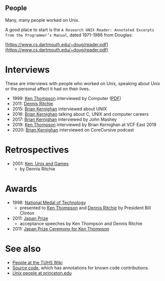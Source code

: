 ## People

Many, many people worked on Unix.

A good place to start is the `A Research UNIX Reader: Annotated Excerpts from the Programmer’s Manual`, dated  1971-1986 from Douglas:

[https://www.cs.dartmouth.edu/~doug/reader.pdf](https://www.cs.dartmouth.edu/~doug/reader.pdf)


# Interviews

These are interviews with people who worked on Unix, speaking about Unix or the personal affect it had on their lives.


 * 1999: [Ken Thompson](https://www.cs.princeton.edu/courses/archive/spring03/cs333/thompson.html) interviewed by Computer ([PDF](http://cse.unl.edu/~witty/class/csce351/howto/ken_thompson.pdf))
 * 2011: [Dennis Ritchie](https://www.youtube.com/watch?v=umF6SNYaJNw)
 * 2015: [Brian Kernighan](https://www.youtube.com/watch?v=vT_J6xc-Az0) interviewed about UNIX
 * 2016: [Brian Kernighan](https://www.youtube.com/watch?v=TUWt_StXKsY) talking about C, UNIX and computer careers
 * 2017: [Brian Kernighan](https://www.youtube.com/watch?v=bTWv-l0JhAc) interviewed by John Mashey
 * 2019: [Ken Thompson](https://youtu.be/EY6q5dv_B-o?t=494) interviewed by Brian Kernighan at VCF East 2019
 * 2020: [Brian Kernighan](https://corecursive.com/brian-kernighan-unix-bell-labs1/) interviewed on CoreCursive podcast

# Retrospectives

 * 2001: [Ken, Unix and Games](https://9p.io/cm/cs/who/dmr/ken-games.html)
   * by Dennis Ritchie

# Awards

 * 1998: [National Medal of Technology](https://www.youtube.com/watch?v=LXZ1OL2U3lY)
   * presented to [Ken Thompson](https://nationalmedals.org/laureate/kenneth-l-thompson/) and [Dennis Ritchie](https://nationalmedals.org/laureate/dennis-ritchie/) by President Bill Clinton
 * 2011: [Japan Prize](https://www.youtube.com/watch?v=N2uxMXLBboY)
   * acceptance speeches by Ken Thompson and Dennis Ritchie
 * 2011: [Japan Prize Ceremony for Ken Thompson](https://www.youtube.com/watch?v=p-kWw0UTD2A)

# See also

 * [People at the TUHS Wiki](https://wiki.tuhs.org/doku.php?id=people:start)
 * [Source code](./../code), which has annotations for known code contributions.
 * [Unix people at princeton.edu](https://www.princeton.edu/~hos/Mahoney/unixpeople.htm)

